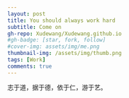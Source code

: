 ```yaml
---
layout: post
title: You should always work hard
subtitle: Come on
gh-repo: Xudewang/Xudewang.github.io
#gh-badge: [star, fork, follow]
#cover-img: assets/img/me.png
thumbnail-img: /assets/img/thumb.png
tags: [Work]
comments: true
---
```


志于道，据于德，依于仁，游于艺。


